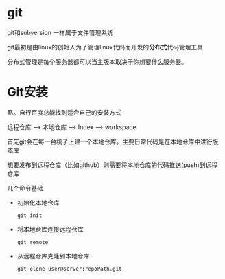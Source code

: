 # git

git和subversion 一样属于文件管理系统

git最初是由linux的创始人为了管理linux代码而开发的**分布式**代码管理工具

分布式管理是每个服务器都可以当主版本取决于你想要什么服务器。



# Git安装

略。自行百度总能找到适合自己的安装方式



远程仓库 —> 本地仓库 —> Index —> workspace



首先git会在每一台机子上建一个本地仓库。主要日常代码是在本地仓库中进行版本库

想要发布到远程仓库（比如github）则需要将本地仓库的代码推送(push)到远程仓库



几个命令基础

+ 初始化本地仓库

  ```Shell
  git init
  ```


+ 将本地仓库连接远程仓库

  ```shell
  git remote
  ```

+ 从远程仓库克隆到本地仓库

  ```shell
  git clone user@server:repoPath.git
  ```

  ​

